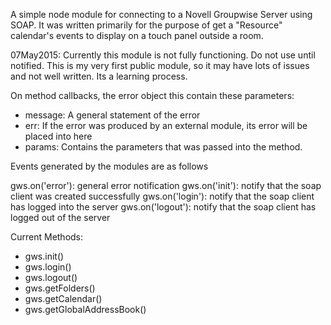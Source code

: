 A simple node module for connecting to a Novell Groupwise Server using SOAP.
It was written primarily for the purpose of get a "Resource" calendar's events to display on a touch panel outside a room.

07May2015:
Currently this module is not fully functioning. Do not use until notified.
This is my very first public module, so it may have lots of issues and not well written. Its a learning process.


On method callbacks, the error object this contain these parameters:
 - message: A general statement of the error
 - err: If the error was produced by an external module, its error will be placed into here
 - params: Contains the parameters that was passed into the method.
 
 
Events generated by the modules are as follows

 gws.on('error'): general error notification
 gws.on('init'): notify that the soap client was created successfully
 gws.on('login'): notify that the soap client has logged into the server
 gws.on('logout'): notify that the soap client has logged out of the server
 
 
Current Methods:
 
 - gws.init()
 - gws.login()
 - gws.logout()
 - gws.getFolders()
 - gws.getCalendar()
 - gws.getGlobalAddressBook()